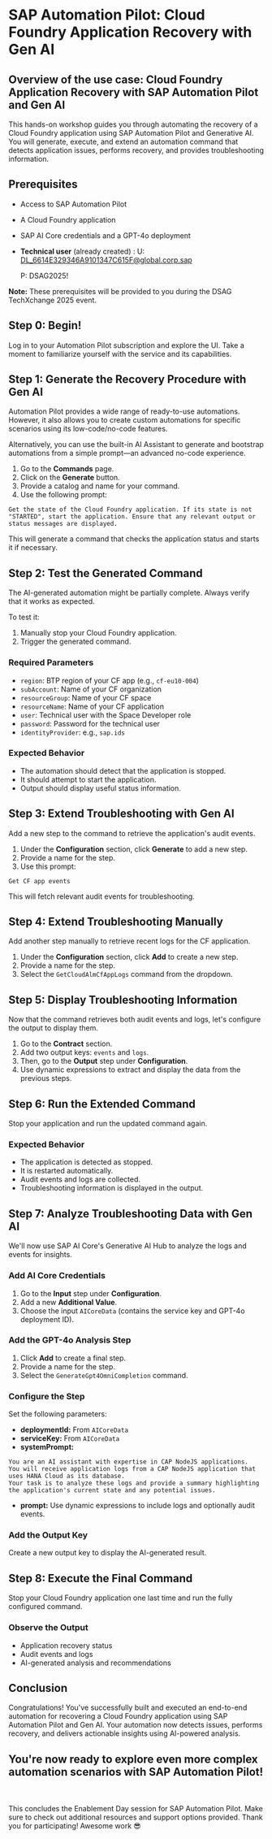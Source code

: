 # SAP Automation Pilot: Cloud Foundry Application Recovery with Gen AI

## Overview of the use case: Cloud Foundry Application Recovery with SAP Automation Pilot and Gen AI

This hands-on workshop guides you through automating the recovery of a Cloud Foundry application using SAP Automation Pilot and Generative AI. You will generate, execute, and extend an automation command that detects application issues, performs recovery, and provides troubleshooting information.

## Prerequisites

- Access to SAP Automation Pilot
- A Cloud Foundry application
- SAP AI Core credentials and a GPT-4o deployment
- **Technical user** (already created) :
  U: DL_6614E329346A9101347C615F@global.corp.sap
  
  P: DSAG2025!

**Note:** These prerequisites will be provided to you during the DSAG TechXchange 2025 event.

## Step 0: Begin!

Log in to your Automation Pilot subscription and explore the UI. Take a moment to familiarize yourself with the service and its capabilities.

## Step 1: Generate the Recovery Procedure with Gen AI

Automation Pilot provides a wide range of ready-to-use automations. However, it also allows you to create custom automations for specific scenarios using its low-code/no-code features.

Alternatively, you can use the built-in AI Assistant to generate and bootstrap automations from a simple prompt—an advanced no-code experience.

1. Go to the **Commands** page.
2. Click on the **Generate** button.
3. Provide a catalog and name for your command.
4. Use the following prompt:

```
Get the state of the Cloud Foundry application. If its state is not "STARTED", start the application. Ensure that any relevant output or status messages are displayed.
```

This will generate a command that checks the application status and starts it if necessary.

## Step 2: Test the Generated Command

The AI-generated automation might be partially complete. Always verify that it works as expected.

To test it:

1. Manually stop your Cloud Foundry application.
2. Trigger the generated command.

### Required Parameters

- `region`: BTP region of your CF app (e.g., `cf-eu10-004`)
- `subAccount`: Name of your CF organization
- `resourceGroup`: Name of your CF space
- `resourceName`: Name of your CF application
- `user`: Technical user with the Space Developer role
- `password`: Password for the technical user
- `identityProvider`: e.g., `sap.ids`

### Expected Behavior

- The automation should detect that the application is stopped.
- It should attempt to start the application.
- Output should display useful status information.

## Step 3: Extend Troubleshooting with Gen AI

Add a new step to the command to retrieve the application's audit events.

1. Under the **Configuration** section, click **Generate** to add a new step.
2. Provide a name for the step.
3. Use this prompt:

```
Get CF app events
```

This will fetch relevant audit events for troubleshooting.

## Step 4: Extend Troubleshooting Manually

Add another step manually to retrieve recent logs for the CF application.

1. Under the **Configuration** section, click **Add** to create a new step.
2. Provide a name for the step.
3. Select the `GetCloudAlmCfAppLogs` command from the dropdown.

## Step 5: Display Troubleshooting Information

Now that the command retrieves both audit events and logs, let's configure the output to display them.

1. Go to the **Contract** section.
2. Add two output keys: `events` and `logs`.
3. Then, go to the **Output** step under **Configuration**.
4. Use dynamic expressions to extract and display the data from the previous steps.

## Step 6: Run the Extended Command

Stop your application and run the updated command again.

### Expected Behavior

- The application is detected as stopped.
- It is restarted automatically.
- Audit events and logs are collected.
- Troubleshooting information is displayed in the output.

## Step 7: Analyze Troubleshooting Data with Gen AI

We'll now use SAP AI Core's Generative AI Hub to analyze the logs and events for insights.

### Add AI Core Credentials

1. Go to the **Input** step under **Configuration**.
2. Add a new **Additional Value**.
3. Choose the input `AICoreData` (contains the service key and GPT-4o deployment ID).

### Add the GPT-4o Analysis Step

1. Click **Add** to create a final step.
2. Provide a name for the step.
3. Select the `GenerateGpt4OmniCompletion` command.

### Configure the Step

Set the following parameters:

- **deploymentId:** From `AICoreData`
- **serviceKey:** From `AICoreData`
- **systemPrompt:**
```
You are an AI assistant with expertise in CAP NodeJS applications.
You will receive application logs from a CAP NodeJS application that uses HANA Cloud as its database.
Your task is to analyze these logs and provide a summary highlighting the application's current state and any potential issues.
```
- **prompt:** Use dynamic expressions to include logs and optionally audit events.

### Add the Output Key

Create a new output key to display the AI-generated result.

## Step 8: Execute the Final Command

Stop your Cloud Foundry application one last time and run the fully configured command.

### Observe the Output

- Application recovery status
- Audit events and logs
- AI-generated analysis and recommendations

## Conclusion

Congratulations! You've successfully built and executed an end-to-end automation for recovering a Cloud Foundry application using SAP Automation Pilot and Gen AI. Your automation now detects issues, performs recovery, and delivers actionable insights using AI-powered analysis.

You're now ready to explore even more complex automation scenarios with SAP Automation Pilot!
---
<br><br>
This concludes the Enablement Day session for SAP Automation Pilot. Make sure to check out additional resources and support options provided. Thank you for participating! Awesome work 😎
